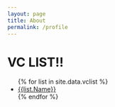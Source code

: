 ```yaml
---
layout: page
title: About
permalink: /profile
---
```


<h1>VC LIST!!</h1>

<ul>
{% for list in site.data.vclist %}
  <li><a href="mynewsite/_site/vclist/gentry-venture-partners/index.html">{{list.Name}}</a></li>
{% endfor %}
</ul>
